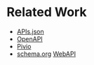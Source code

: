 # Related Work

* [APIs.json](APIs-json.md)
* [OpenAPI](OpenAPI.md)
* [Pivio](pivio.md)
* [schema.org](https://schema.org/) [WebAPI](https://schema.org/WebAPI)
